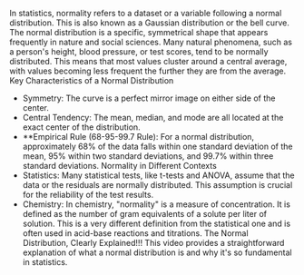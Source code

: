 In statistics, normality refers to a dataset or a variable following a normal distribution. This is also known as a Gaussian distribution or the bell curve. 
The normal distribution is a specific, symmetrical shape that appears frequently in nature and social sciences. Many natural phenomena, such as a person's height, blood pressure, or test scores, tend to be normally distributed. This means that most values cluster around a central average, with values becoming less frequent the further they are from the average.
Key Characteristics of a Normal Distribution
 * Symmetry: The curve is a perfect mirror image on either side of the center.
 * Central Tendency: The mean, median, and mode are all located at the exact center of the distribution.
 * **Empirical Rule (68-95-99.7 Rule): For a normal distribution, approximately 68% of the data falls within one standard deviation of the mean, 95% within two standard deviations, and 99.7% within three standard deviations.
Normality in Different Contexts
 * Statistics: Many statistical tests, like t-tests and ANOVA, assume that the data or the residuals are normally distributed. This assumption is crucial for the reliability of the test results.
 * Chemistry: In chemistry, "normality" is a measure of concentration. It is defined as the number of gram equivalents of a solute per liter of solution. This is a very different definition from the statistical one and is often used in acid-base reactions and titrations.
The Normal Distribution, Clearly Explained!!!
This video provides a straightforward explanation of what a normal distribution is and why it's so fundamental in statistics.
